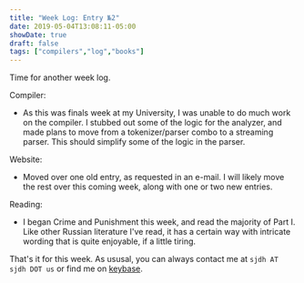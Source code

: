 ```yaml
---
title: "Week Log: Entry №2"
date: 2019-05-04T13:08:11-05:00
showDate: true
draft: false
tags: ["compilers","log","books"]
---
```


Time for another week log.

Compiler:

* As this was finals week at my University, I was unable to do much work on the compiler. I stubbed out some of the logic
  for the analyzer, and made plans to move from a tokenizer/parser combo to a streaming parser. This should simplify some
  of the logic in the parser.
  
Website:

* Moved over one old entry, as requested in an e-mail. I will likely move the rest over this coming week,
  along with one or two new entries.

Reading:

* I began Crime and Punishment this week, and read the majority of Part I. Like other Russian literature I've
  read, it has a certain way with intricate wording that is quite enjoyable, if a little tiring.
  
That's it for this week. As ususal, you can always contact me 
at `sjdh AT sjdh DOT us` or find me on [keybase](https://keybase.io/sjdh02).
